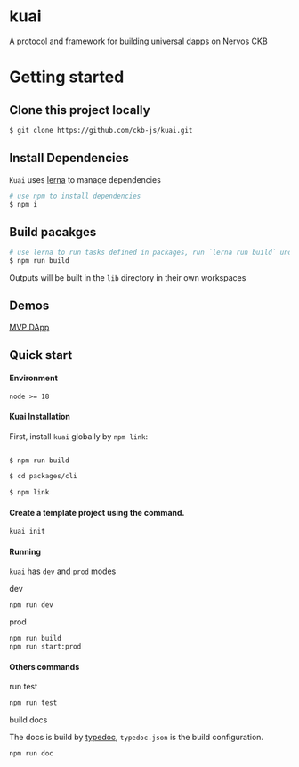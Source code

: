 # kuai

A protocol and framework for building universal dapps on Nervos CKB

# Getting started

## Clone this project locally

```sh
$ git clone https://github.com/ckb-js/kuai.git
```

## Install Dependencies

`Kuai` uses [lerna](https://lerna.js.org/) to manage dependencies

```sh
# use npm to install dependencies
$ npm i
```

## Build pacakges

```sh
# use lerna to run tasks defined in packages, run `lerna run build` under the hood
$ npm run build
```

Outputs will be built in the `lib` directory in their own workspaces

## Demos

[MVP DApp](./packages/samples/mvp-dapp)

## Quick start

#### Environment

    node >= 18

#### Kuai Installation

First, install `kuai` globally by `npm link`:

```bash

$ npm run build

$ cd packages/cli

$ npm link
```

#### Create a template project using the command.

```bash
kuai init
```

#### Running

`kuai` has `dev` and `prod` modes

dev

```bash
npm run dev
```

prod

```bash
npm run build
npm run start:prod
```

#### Others commands

run test

```bash
npm run test
```

build docs

The docs is build by [typedoc](https://typedoc.org/), `typedoc.json` is the build configuration.

```bash
npm run doc
```
